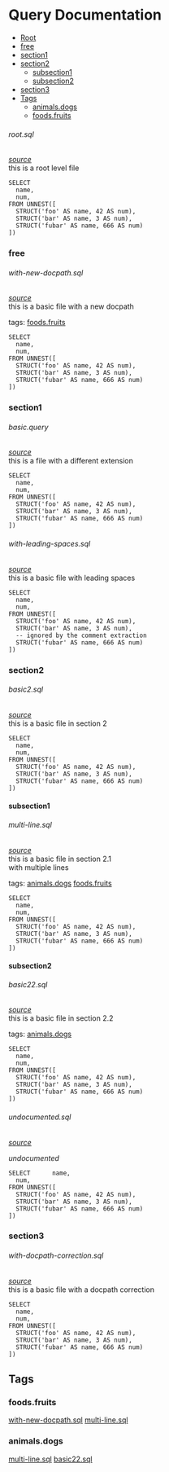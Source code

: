 # Query Documentation

- [Root](#ROOT)
- [free](#free)
- [section1](#section1)
- [section2](#section2)
  - [subsection1](#section2/subsection1)
  - [subsection2](#section2/subsection2)
- [section3](#section3)
- [Tags](#TAGS_SECTION)
  - [animals.dogs](#TAGanimals.dogs)
  - [foods.fruits](#TAGfoods.fruits)

<a name="ROOT"></a>
<a name="Li9leGFtcGxlcy9yb290LnNxbA=="></a>
###### root.sql
_[source](./../examples/root.sql)_  
this is a root level file

    SELECT
      name,
      num,
    FROM UNNEST([
      STRUCT('foo' AS name, 42 AS num),
      STRUCT('bar' AS name, 3 AS num),
      STRUCT('fubar' AS name, 666 AS num)
    ])

<a name="free"></a>
### free
<a name="Li9leGFtcGxlcy9ub3QtYS1zZWN0aW9uL3dpdGgtbmV3LWRvY3BhdGguc3Fs"></a>
###### with-new-docpath.sql
_[source](./../examples/not-a-section/with-new-docpath.sql)_  
this is a basic file with a new docpath

tags: [foods.fruits](#TAGfoods.fruits)

    SELECT
      name,
      num,
    FROM UNNEST([
      STRUCT('foo' AS name, 42 AS num),
      STRUCT('bar' AS name, 3 AS num),
      STRUCT('fubar' AS name, 666 AS num)
    ])


<a name="section1"></a>
### section1
<a name="Li9leGFtcGxlcy9zZWN0aW9uMS9iYXNpYy5xdWVyeQ=="></a>
###### basic.query
_[source](./../examples/section1/basic.query)_  
this is a file with a different extension

    SELECT
      name,
      num,
    FROM UNNEST([
      STRUCT('foo' AS name, 42 AS num),
      STRUCT('bar' AS name, 3 AS num),
      STRUCT('fubar' AS name, 666 AS num)
    ])

<a name="Li9leGFtcGxlcy9zZWN0aW9uMS93aXRoLWxlYWRpbmctc3BhY2VzLnNxbA=="></a>
###### with-leading-spaces.sql
_[source](./../examples/section1/with-leading-spaces.sql)_  
this is a basic file with leading spaces

    SELECT
      name,
      num,
    FROM UNNEST([
      STRUCT('foo' AS name, 42 AS num),
      STRUCT('bar' AS name, 3 AS num),
      -- ignored by the comment extraction
      STRUCT('fubar' AS name, 666 AS num)
    ])


<a name="section2"></a>
### section2
<a name="Li9leGFtcGxlcy9zZWN0aW9uMi9iYXNpYzIuc3Fs"></a>
###### basic2.sql
_[source](./../examples/section2/basic2.sql)_  
this is a basic file in section 2

    SELECT
      name,
      num,
    FROM UNNEST([
      STRUCT('foo' AS name, 42 AS num),
      STRUCT('bar' AS name, 3 AS num),
      STRUCT('fubar' AS name, 666 AS num)
    ])

<a name="section2/subsection1"></a>
#### subsection1
<a name="Li9leGFtcGxlcy9zZWN0aW9uMi9zdWJzZWN0aW9uMS9tdWx0aS1saW5lLnNxbA=="></a>
###### multi-line.sql
_[source](./../examples/section2/subsection1/multi-line.sql)_  
this is a basic file in section 2.1  
with multiple lines

tags: [animals.dogs](#TAGanimals.dogs) [foods.fruits](#TAGfoods.fruits)

    SELECT
      name,
      num,
    FROM UNNEST([
      STRUCT('foo' AS name, 42 AS num),
      STRUCT('bar' AS name, 3 AS num),
      STRUCT('fubar' AS name, 666 AS num)
    ])


<a name="section2/subsection2"></a>
#### subsection2
<a name="Li9leGFtcGxlcy9zZWN0aW9uMi9zdWJzZWN0aW9uMi9iYXNpYzIyLnNxbA=="></a>
###### basic22.sql
_[source](./../examples/section2/subsection2/basic22.sql)_  
this is a basic file in section 2.2

tags: [animals.dogs](#TAGanimals.dogs)

    SELECT
      name,
      num,
    FROM UNNEST([
      STRUCT('foo' AS name, 42 AS num),
      STRUCT('bar' AS name, 3 AS num),
      STRUCT('fubar' AS name, 666 AS num)
    ])

<a name="Li9leGFtcGxlcy9zZWN0aW9uMi9zdWJzZWN0aW9uMi91bmRvY3VtZW50ZWQuc3Fs"></a>
###### undocumented.sql
_[source](./../examples/section2/subsection2/undocumented.sql)_

_undocumented_

    SELECT      name,
      num,
    FROM UNNEST([
      STRUCT('foo' AS name, 42 AS num),
      STRUCT('bar' AS name, 3 AS num),
      STRUCT('fubar' AS name, 666 AS num)
    ])



<a name="section3"></a>
### section3
<a name="Li9leGFtcGxlcy9ub3QtYS1zZWN0aW9uL3NlY3Rpb24zL3dpdGgtZG9jcGF0aC1jb3JyZWN0aW9uLnNxbA=="></a>
###### with-docpath-correction.sql
_[source](./../examples/not-a-section/section3/with-docpath-correction.sql)_  
this is a basic file with a docpath correction

    SELECT
      name,
      num,
    FROM UNNEST([
      STRUCT('foo' AS name, 42 AS num),
      STRUCT('bar' AS name, 3 AS num),
      STRUCT('fubar' AS name, 666 AS num)
    ])


<a name="TAGS_SECTION"></a>
## Tags

<a name="TAGfoods.fruits"></a>
### foods.fruits
[with-new-docpath.sql](#Li9leGFtcGxlcy9ub3QtYS1zZWN0aW9uL3dpdGgtbmV3LWRvY3BhdGguc3Fs)
[multi-line.sql](#Li9leGFtcGxlcy9zZWN0aW9uMi9zdWJzZWN0aW9uMS9tdWx0aS1saW5lLnNxbA==)

<a name="TAGanimals.dogs"></a>
### animals.dogs
[multi-line.sql](#Li9leGFtcGxlcy9zZWN0aW9uMi9zdWJzZWN0aW9uMS9tdWx0aS1saW5lLnNxbA==)
[basic22.sql](#Li9leGFtcGxlcy9zZWN0aW9uMi9zdWJzZWN0aW9uMi9iYXNpYzIyLnNxbA==)

